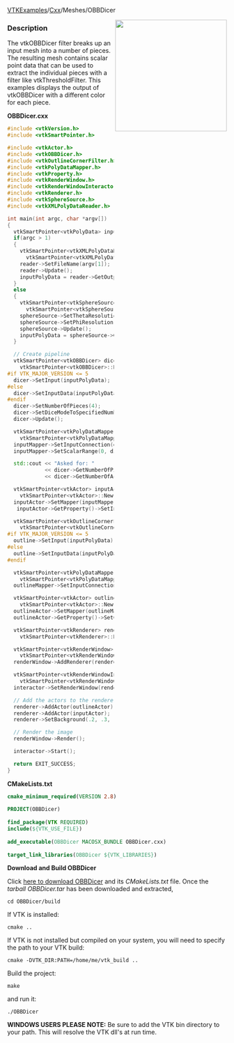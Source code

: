 [VTKExamples](Home)/[Cxx](Cxx)/Meshes/OBBDicer

<img align="right" src="https://github.com/lorensen/VTKExamples/raw/master/Testing/Baseline/Meshes/TestOBBDicer.png" width="256" />

### Description
The vtkOBBDicer filter breaks up an input mesh into a number of pieces. The resulting mesh contains scalar point data that can be used to extract the individual pieces with a filter like vtkThresholdFilter. This examples displays the output of vtkOBBDicer with a different color for each piece.

**OBBDicer.cxx**
```c++
#include <vtkVersion.h>
#include <vtkSmartPointer.h>

#include <vtkActor.h>
#include <vtkOBBDicer.h>
#include <vtkOutlineCornerFilter.h>
#include <vtkPolyDataMapper.h>
#include <vtkProperty.h>
#include <vtkRenderWindow.h>
#include <vtkRenderWindowInteractor.h>
#include <vtkRenderer.h>
#include <vtkSphereSource.h>
#include <vtkXMLPolyDataReader.h>

int main(int argc, char *argv[])
{
  vtkSmartPointer<vtkPolyData> inputPolyData;
  if(argc > 1)
  {
    vtkSmartPointer<vtkXMLPolyDataReader> reader =
      vtkSmartPointer<vtkXMLPolyDataReader>::New();
    reader->SetFileName(argv[1]);
    reader->Update();
    inputPolyData = reader->GetOutput();
  }
  else
  {
    vtkSmartPointer<vtkSphereSource> sphereSource =
      vtkSmartPointer<vtkSphereSource>::New();
    sphereSource->SetThetaResolution(30);
    sphereSource->SetPhiResolution(15);
    sphereSource->Update();
    inputPolyData = sphereSource->GetOutput();
  }

  // Create pipeline
  vtkSmartPointer<vtkOBBDicer> dicer =
    vtkSmartPointer<vtkOBBDicer>::New();
#if VTK_MAJOR_VERSION <= 5
  dicer->SetInput(inputPolyData);
#else
  dicer->SetInputData(inputPolyData);
#endif
  dicer->SetNumberOfPieces(4);
  dicer->SetDiceModeToSpecifiedNumberOfPieces();
  dicer->Update();

  vtkSmartPointer<vtkPolyDataMapper> inputMapper =
    vtkSmartPointer<vtkPolyDataMapper>::New();
  inputMapper->SetInputConnection(dicer->GetOutputPort());
  inputMapper->SetScalarRange(0, dicer->GetNumberOfActualPieces());

  std::cout << "Asked for: "
            << dicer->GetNumberOfPieces() << " pieces, got: "
            << dicer->GetNumberOfActualPieces() << std::endl;

  vtkSmartPointer<vtkActor> inputActor =
    vtkSmartPointer<vtkActor>::New();
  inputActor->SetMapper(inputMapper);
   inputActor->GetProperty()->SetInterpolationToFlat();

  vtkSmartPointer<vtkOutlineCornerFilter> outline =
    vtkSmartPointer<vtkOutlineCornerFilter>::New();
#if VTK_MAJOR_VERSION <= 5
  outline->SetInput(inputPolyData);
#else
  outline->SetInputData(inputPolyData);
#endif

  vtkSmartPointer<vtkPolyDataMapper> outlineMapper =
    vtkSmartPointer<vtkPolyDataMapper>::New();
  outlineMapper->SetInputConnection(outline->GetOutputPort());

  vtkSmartPointer<vtkActor> outlineActor =
    vtkSmartPointer<vtkActor>::New();
  outlineActor->SetMapper(outlineMapper);
  outlineActor->GetProperty()->SetColor(0, 0, 0);

  vtkSmartPointer<vtkRenderer> renderer =
    vtkSmartPointer<vtkRenderer>::New();

  vtkSmartPointer<vtkRenderWindow> renderWindow =
    vtkSmartPointer<vtkRenderWindow>::New();
  renderWindow->AddRenderer(renderer);

  vtkSmartPointer<vtkRenderWindowInteractor> interactor =
    vtkSmartPointer<vtkRenderWindowInteractor>::New();
  interactor->SetRenderWindow(renderWindow);

  // Add the actors to the renderer, set the background and size
  renderer->AddActor(outlineActor);
  renderer->AddActor(inputActor);
  renderer->SetBackground(.2, .3, .4);

  // Render the image
  renderWindow->Render();

  interactor->Start();

  return EXIT_SUCCESS;
}
```
**CMakeLists.txt**
```cmake
cmake_minimum_required(VERSION 2.8)
 
PROJECT(OBBDicer)
 
find_package(VTK REQUIRED)
include(${VTK_USE_FILE})
 
add_executable(OBBDicer MACOSX_BUNDLE OBBDicer.cxx)
 
target_link_libraries(OBBDicer ${VTK_LIBRARIES})
```

**Download and Build OBBDicer**

Click [here to download OBBDicer](https://github.com/lorensen/VTKWikiExamplesTarballs/raw/master/OBBDicer.tar) and its *CMakeLists.txt* file.
Once the *tarball OBBDicer.tar* has been downloaded and extracted,
```
cd OBBDicer/build 
```
If VTK is installed:
```
cmake ..
```
If VTK is not installed but compiled on your system, you will need to specify the path to your VTK build:
```
cmake -DVTK_DIR:PATH=/home/me/vtk_build ..
```
Build the project:
```
make
```
and run it:
```
./OBBDicer
```
**WINDOWS USERS PLEASE NOTE:** Be sure to add the VTK bin directory to your path. This will resolve the VTK dll's at run time.

